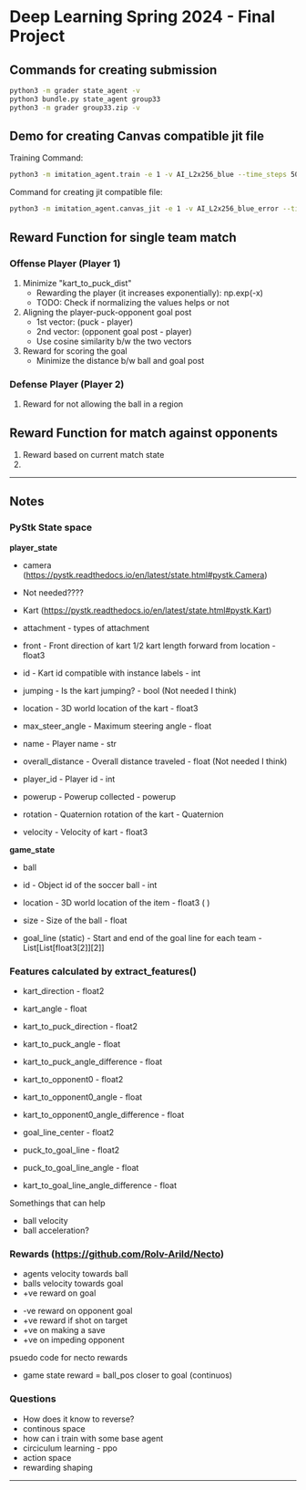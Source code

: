 # Deep Learning Spring 2024 - Final Project

## Commands for creating submission
```bash
python3 -m grader state_agent -v
python3 bundle.py state_agent group33
python3 -m grader group33.zip -v
```
## Demo for creating Canvas compatible jit file
Training Command:
```bash
python3 -m imitation_agent.train -e 1 -v AI_L2x256_blue --time_steps 500000 --time_steps_infer 10 --nenv 2 --use_opponent --expert jurgen_agent --batch_size 512 --device cuda --md 90 --net_arch "256,256"
```
Command for creating jit compatible file:
```bash
python3 -m imitation_agent.canvas_jit -e 1 -v AI_L2x256_blue_error --time_steps 1 --time_steps_infer 10 --nenv 1 --use_opponent --expert jurgen_agent --batch_size 512 --device cuda --md 90 --net_arch "256,256" --resume_training "AI_L2x256_blue/AI_L2x256_blue.pt"
```

## Reward Function for single team match

### Offense Player (Player 1)
1) Minimize "kart_to_puck_dist"
    - Rewarding the player (it increases exponentially): np.exp(-x)
    - TODO: Check if normalizing the values helps or not
2) Aligning the player-puck-opponent goal post
    - 1st vector: (puck - player)
    - 2nd vector: (opponent goal post - player)
    - Use cosine similarity b/w the two vectors
3) Reward for scoring the goal
    - Minimize the distance b/w ball and goal post

### Defense Player (Player 2)

1) Reward for not allowing the ball in a region

## Reward Function for match against opponents

1) Reward based on current match state
2) 

***
## Notes

### PyStk State space

**player_state**
 - camera (https://pystk.readthedocs.io/en/latest/state.html#pystk.Camera) 
 - Not needed????

 - Kart (https://pystk.readthedocs.io/en/latest/state.html#pystk.Kart)
 - attachment - types of attachment
 - front - Front direction of kart 1/2 kart length forward from location - float3
 - id - Kart id compatible with instance labels - int
 - jumping - Is the kart jumping? - bool (Not needed I think)
 -  location - 3D world location of the kart - float3
 - max_steer_angle - Maximum steering angle - float
 - name - Player name - str
 - overall_distance - Overall distance traveled - float (Not needed I think)
 - player_id - Player id - int
 - powerup - Powerup collected - powerup
 - rotation - Quaternion rotation of the kart - Quaternion
 - velocity - Velocity of kart - float3

**game_state**
- ball
- id - Object id of the soccer ball - int
- location - 3D world location of the item - float3 ( )
- size - Size of the ball - float

- goal_line (static) -  Start and end of the goal line for each team - List[List[float3[2]][2]]


### Features calculated by extract_features()
- kart_direction - float2
- kart_angle - float
- kart_to_puck_direction - float2
- kart_to_puck_angle - float
- kart_to_puck_angle_difference - float

- kart_to_opponent0 - float2
- kart_to_opponent0_angle -  float
- kart_to_opponent0_angle_difference - float

- goal_line_center  - float2

- puck_to_goal_line - float2
- puck_to_goal_line_angle - float
- kart_to_goal_line_angle_difference - float

Somethings that can help
- ball velocity
- ball acceleration?

### Rewards (https://github.com/Rolv-Arild/Necto)
- agents velocity towards ball
- balls velocity towards goal
- +ve reward on goal
+ -ve reward on opponent goal
+ +ve reward if shot on target
+ +ve on making a save
+ +ve on impeding opponent


psuedo code for necto rewards
- game state reward = ball_pos closer to goal (continuos)


### Questions
- How does it know to reverse?
- continous space
- how can i train with some base agent
- circiculum learning - ppo 
- action space 
- rewarding shaping

***